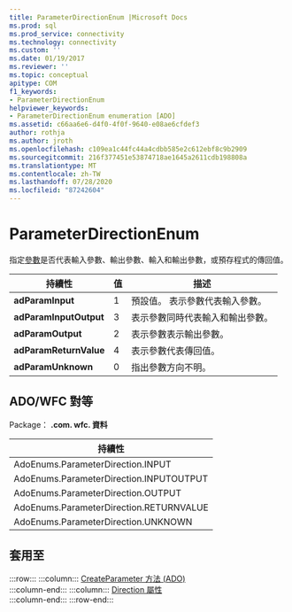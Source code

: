 ```yaml
---
title: ParameterDirectionEnum |Microsoft Docs
ms.prod: sql
ms.prod_service: connectivity
ms.technology: connectivity
ms.custom: ''
ms.date: 01/19/2017
ms.reviewer: ''
ms.topic: conceptual
apitype: COM
f1_keywords:
- ParameterDirectionEnum
helpviewer_keywords:
- ParameterDirectionEnum enumeration [ADO]
ms.assetid: c66aa6e6-d4f0-4f0f-9640-e08ae6cfdef3
author: rothja
ms.author: jroth
ms.openlocfilehash: c109ea1c44fc44a4cdbb585e2c612ebf8c9b2909
ms.sourcegitcommit: 216f377451e53874718ae1645a2611cdb198808a
ms.translationtype: MT
ms.contentlocale: zh-TW
ms.lasthandoff: 07/28/2020
ms.locfileid: "87242604"
---
```

# <a name="parameterdirectionenum"></a>ParameterDirectionEnum
指定[參數](../../../ado/reference/ado-api/parameter-object.md)是否代表輸入參數、輸出參數、輸入和輸出參數，或預存程式的傳回值。  
  
|持續性|值|描述|  
|--------------|-----------|-----------------|  
|**adParamInput**|1|預設值。 表示參數代表輸入參數。|  
|**adParamInputOutput**|3|表示參數同時代表輸入和輸出參數。|  
|**adParamOutput**|2|表示參數表示輸出參數。|  
|**adParamReturnValue**|4|表示參數代表傳回值。|  
|**adParamUnknown**|0|指出參數方向不明。|  
  
## <a name="adowfc-equivalent"></a>ADO/WFC 對等  
 Package： **.com. wfc. 資料**  
  
|持續性|  
|--------------|  
|AdoEnums.ParameterDirection.INPUT|  
|AdoEnums.ParameterDirection.INPUTOUTPUT|  
|AdoEnums.ParameterDirection.OUTPUT|  
|AdoEnums.ParameterDirection.RETURNVALUE|  
|AdoEnums.ParameterDirection.UNKNOWN|  
  
## <a name="applies-to"></a>套用至  

:::row:::
    :::column:::
        [CreateParameter 方法 (ADO)](../../../ado/reference/ado-api/createparameter-method-ado.md)  
    :::column-end:::
    :::column:::
        [Direction 屬性](../../../ado/reference/ado-api/direction-property.md)  
    :::column-end:::
:::row-end:::
